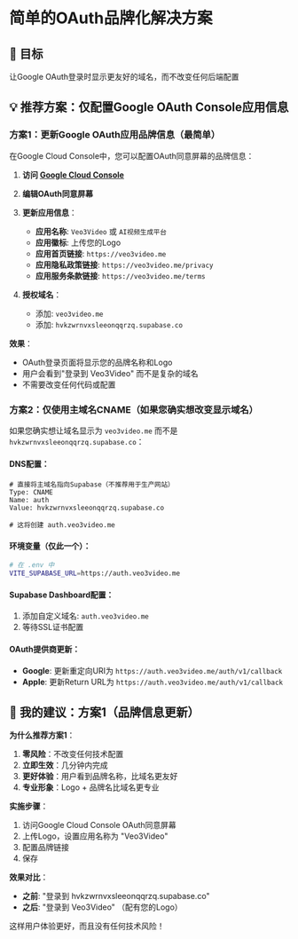# 简单的OAuth品牌化解决方案

## 🎯 目标
让Google OAuth登录时显示更友好的域名，而不改变任何后端配置

## 💡 推荐方案：仅配置Google OAuth Console应用信息

### 方案1：更新Google OAuth应用品牌信息（最简单）

在Google Cloud Console中，您可以配置OAuth同意屏幕的品牌信息：

1. **访问 [Google Cloud Console](https://console.cloud.google.com/apis/credentials/consent)**
2. **编辑OAuth同意屏幕**
3. **更新应用信息**：
   - **应用名称**: `Veo3Video` 或 `AI视频生成平台`
   - **应用徽标**: 上传您的Logo
   - **应用首页链接**: `https://veo3video.me`
   - **应用隐私政策链接**: `https://veo3video.me/privacy`
   - **应用服务条款链接**: `https://veo3video.me/terms`

4. **授权域名**：
   - 添加: `veo3video.me`
   - 添加: `hvkzwrnvxsleeonqqrzq.supabase.co`

**效果**：
- OAuth登录页面将显示您的品牌名称和Logo
- 用户会看到"登录到 Veo3Video" 而不是复杂的域名
- 不需要改变任何代码或配置

### 方案2：仅使用主域名CNAME（如果您确实想改变显示域名）

如果您确实想让域名显示为 `veo3video.me` 而不是 `hvkzwrnvxsleeonqqrzq.supabase.co`：

#### DNS配置：
```dns
# 直接将主域名指向Supabase（不推荐用于生产网站）
Type: CNAME
Name: auth
Value: hvkzwrnvxsleeonqqrzq.supabase.co

# 这将创建 auth.veo3video.me
```

#### 环境变量（仅此一个）：
```bash
# 在 .env 中
VITE_SUPABASE_URL=https://auth.veo3video.me
```

#### Supabase Dashboard配置：
1. 添加自定义域名: `auth.veo3video.me`
2. 等待SSL证书配置

#### OAuth提供商更新：
- **Google**: 更新重定向URI为 `https://auth.veo3video.me/auth/v1/callback`
- **Apple**: 更新Return URL为 `https://auth.veo3video.me/auth/v1/callback`

## 🎯 我的建议：方案1（品牌信息更新）

**为什么推荐方案1**：
1. **零风险**：不改变任何技术配置
2. **立即生效**：几分钟内完成
3. **更好体验**：用户看到品牌名称，比域名更友好
4. **专业形象**：Logo + 品牌名比域名更专业

**实施步骤**：
1. 访问Google Cloud Console OAuth同意屏幕
2. 上传Logo，设置应用名称为 "Veo3Video"
3. 配置品牌链接
4. 保存

**效果对比**：
- **之前**: "登录到 hvkzwrnvxsleeonqqrzq.supabase.co"
- **之后**: "登录到 Veo3Video" （配有您的Logo）

这样用户体验更好，而且没有任何技术风险！
